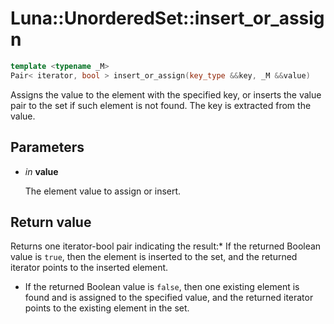 # Luna::UnorderedSet::insert_or_assign

```c++
template <typename _M>
Pair< iterator, bool > insert_or_assign(key_type &&key, _M &&value)
```

Assigns the value to the element with the specified key, or inserts the value pair to the set if such element is not found. The key is extracted from the value. 



## Parameters
* *in* **value**

    The element value to assign or insert. 

## Return value
Returns one iterator-bool pair indicating the result:* If the returned Boolean value is `true`, then the element is inserted to the set, and the returned iterator points to the inserted element.

* If the returned Boolean value is `false`, then one existing element is found and is assigned to the specified value, and the returned iterator points to the existing element in the set. 


